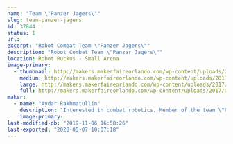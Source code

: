 ```yaml
---
name: "Team \"Panzer Jagers\""
slug: team-panzer-jagers
id: 37844
status: 1
url: 
excerpt: "Robot Combat Team \"Panzer Jagers\""
description: "Robot Combat Team \"Panzer Jagers\""
location: Robot Ruckus - Small Arena
image-primary:
  - thumbnail: http://makers.makerfaireorlando.com/wp-content/uploads/2017/09/17358794_10208375200447155_4823202971855293261_o-150x150.jpg
    medium: http://makers.makerfaireorlando.com/wp-content/uploads/2017/09/17358794_10208375200447155_4823202971855293261_o-300x169.jpg
    large: http://makers.makerfaireorlando.com/wp-content/uploads/2017/09/17358794_10208375200447155_4823202971855293261_o-1024x576.jpg
    full: http://makers.makerfaireorlando.com/wp-content/uploads/2017/09/17358794_10208375200447155_4823202971855293261_o.jpg
maker:
  - name: "Aydar Rakhmatullin"
    description: "Interested in combat robotics. Member of the team \"Panzer Jagers\""
    image-primary: 
last-modified-db: "2019-11-06 16:58:26"
last-exported: "2020-05-07 10:07:18"
---
```

